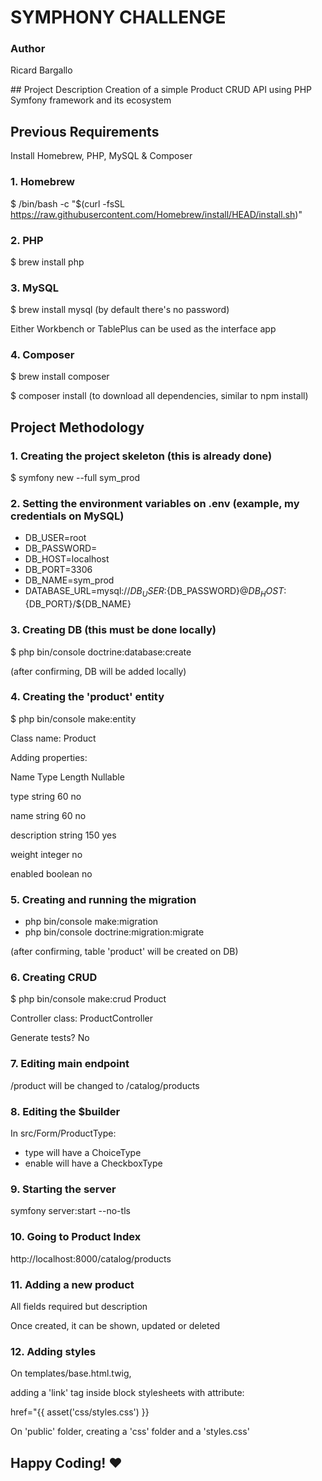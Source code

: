 # SYMPHONY CHALLENGE

### Author

Ricard Bargallo

## Project Description
Creation of a simple Product CRUD API using PHP Symfony framework and its ecosystem

## Previous Requirements

Install Homebrew, PHP, MySQL & Composer

### 1. Homebrew

$ /bin/bash -c "$(curl -fsSL https://raw.githubusercontent.com/Homebrew/install/HEAD/install.sh)"

### 2. PHP

$ brew install php

### 3. MySQL

$ brew install mysql (by default there's no password)

Either Workbench or TablePlus can be used as the interface app

### 4. Composer

$ brew install composer

$ composer install (to download all dependencies, similar to npm install)

## Project Methodology

### 1. Creating the project skeleton (this is already done)

$ symfony new --full sym_prod

### 2. Setting the environment variables on .env (example, my credentials on MySQL)

- DB_USER=root
- DB_PASSWORD=
- DB_HOST=localhost
- DB_PORT=3306
- DB_NAME=sym_prod
- DATABASE_URL=mysql://${DB_USER}:${DB_PASSWORD}@${DB_HOST}:${DB_PORT}/${DB_NAME}

### 3. Creating DB (this must be done locally)

$ php bin/console doctrine:database:create

(after confirming, DB will be added locally)

### 4. Creating the 'product' entity

$ php bin/console make:entity

Class name: Product

Adding properties:

Name Type Length Nullable

type string 60 no

name string 60 no

description string 150 yes

weight integer no

enabled boolean no

### 5. Creating and running the migration

- php bin/console make:migration
- php bin/console doctrine:migration:migrate

(after confirming, table 'product' will be created on DB)

### 6. Creating CRUD

$ php bin/console make:crud Product

Controller class: ProductController

Generate tests? No

### 7. Editing main endpoint

/product will be changed to /catalog/products

### 8. Editing the $builder

In src/Form/ProductType:

- type will have a ChoiceType
- enable will have a CheckboxType

### 9. Starting the server

symfony server:start --no-tls

### 10. Going to Product Index

http://localhost:8000/catalog/products

### 11. Adding a new product

All fields required but description

Once created, it can be shown, updated or deleted

### 12. Adding styles

On templates/base.html.twig,

adding a 'link' tag inside block stylesheets with attribute:

href="{{ asset('css/styles.css') }}

On 'public' folder, creating a 'css' folder and a 'styles.css'

## Happy Coding! :heart:
